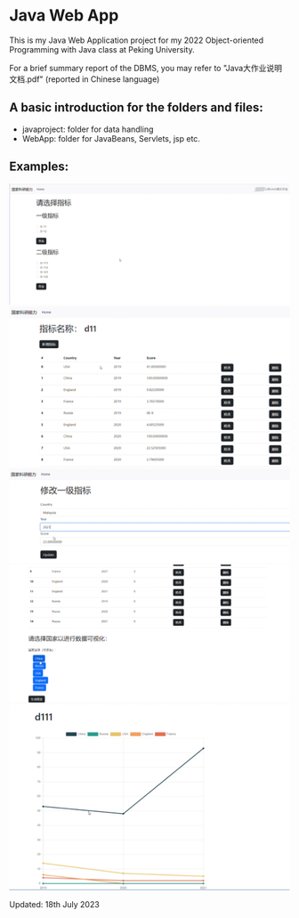# Java Web App

This is my Java Web Application project for my 2022 Object-oriented Programming with Java class at Peking University.

For a brief summary report of the DBMS, you may refer to "Java大作业说明文档.pdf" (reported in Chinese language)

## A basic introduction for the folders and files:

* javaproject: folder for data handling
* WebApp: folder for JavaBeans, Servlets, jsp etc.

## Examples:
![Index](examples/index.png)
![List](examples/list2.png)
![Update Form](examples/update.png)
![Data Visualization Selection Form](examples/list.png)
![Data Visualization Graph](examples/dataviz.png)

Updated: 18th July 2023
